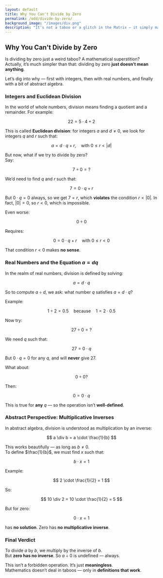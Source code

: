 ```yaml
---
layout: default
title: Why You Can't Divide by Zero
permalink: /odd/divide-by-zero/
background_image: "/images/div.png"
description: "It’s not a taboo or a glitch in the Matrix — it simply makes no mathematical sense."
---
```

<div class="content-box">

## Why You Can't Divide by Zero

Is dividing by zero just a weird taboo? A mathematical superstition? Actually, it’s much simpler than that: dividing by zero **just doesn’t mean anything**.

Let’s dig into why — first with integers, then with real numbers, and finally with a bit of abstract algebra.

</div>

<div class="content-box">

### Integers and Euclidean Division

In the world of whole numbers, division means finding a quotient and a remainder. For example:

$$
22 = 5 \cdot 4 + 2
$$

This is called **Euclidean division**: for integers $a$ and $d \neq 0$, we look for integers $q$ and $r$ such that:

$$
a = d \cdot q + r, \quad \text{with } 0 \leq r < |d|
$$

But now, what if we try to divide by zero?  
Say:

$$
7 \div 0 = ?
$$

We’d need to find $q$ and $r$ such that:

$$
7 = 0 \cdot q + r
$$

But $0 \cdot q = 0$ always, so we get $7 = r$, which **violates** the condition $r < |0|$. In fact, $|0| = 0$, so $r < 0$, which is impossible.

Even worse:

$$
0 \div 0
$$

Requires:

$$
0 = 0 \cdot q + r \quad \text{with } 0 \leq r < 0
$$

That condition $r < 0$ makes **no sense**.

</div>

<div class="content-box">

### Real Numbers and the Equation $a = dq$

In the realm of real numbers, division is defined by solving:

$$
a = d \cdot q
$$

So to compute $a \div d$, we ask: what number $q$ satisfies $a = d \cdot q$?

Example:

$$
1 \div 2 = 0.5 \quad \text{because} \quad 1 = 2 \cdot 0.5
$$

Now try:

$$
27 \div 0 = ?
$$

We need $q$ such that:

$$
27 = 0 \cdot q
$$

But $0 \cdot q = 0$ for any $q$, and will **never** give 27.

What about:

$$
0 \div 0?
$$

Then:

$$
0 = 0 \cdot q
$$

This is true for **any** $q$ — so the operation isn’t **well-defined**.

</div>

<div class="content-box">

### Abstract Perspective: Multiplicative Inverses

In abstract algebra, division is understood as multiplication by an inverse:

$$
a \div b = a \cdot \frac{1}{b}
$$

This works beautifully — as long as $b \neq 0$.  
To define $\frac{1}{b}$, we must find $x$ such that:

$$
b \cdot x = 1
$$

Example:

$$
2 \cdot \frac{1}{2} = 1
$$

So:

$$
10 \div 2 = 10 \cdot \frac{1}{2} = 5
$$

But for zero:

$$
0 \cdot x = 1
$$

has **no solution**. Zero has **no multiplicative inverse**.

</div>

<div class="content-box">

### Final Verdict

To divide $a$ by $b$, we multiply by the inverse of $b$.  
But **zero has no inverse**. So $a \div 0$ is undefined — always.

This isn’t a forbidden operation. It’s just **meaningless**.  
Mathematics doesn’t deal in taboos — only in **definitions that work**.

</div>
